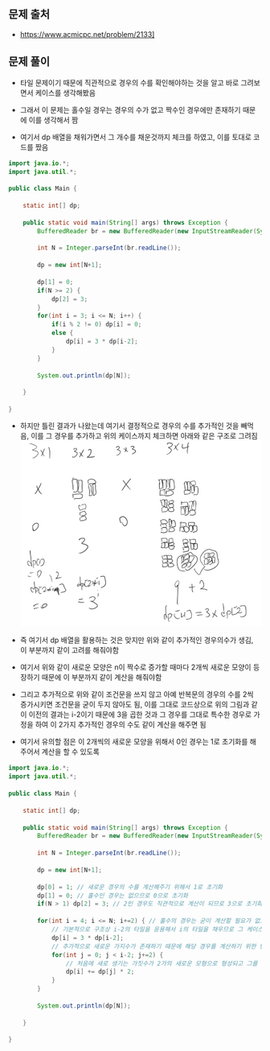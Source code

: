 ## 문제 출처
- https://www.acmicpc.net/problem/2133]

## 문제 풀이
- 타일 문제이기 때문에 직관적으로 경우의 수를 확인해야하는 것을 알고 바로 그려보면서 케이스를 생각해봤음

- 그래서 이 문제는 홀수일 경우는 경우의 수가 없고 짝수인 경우에만 존재하기 때문에 이를 생각해서 짬

- 여기서 dp 배열을 채워가면서 그 개수를 채운것까지 체크를 하였고, 이를 토대로 코드를 짰음
```java
import java.io.*;
import java.util.*;

public class Main {

    static int[] dp;

    public static void main(String[] args) throws Exception {
        BufferedReader br = new BufferedReader(new InputStreamReader(System.in));

        int N = Integer.parseInt(br.readLine());

        dp = new int[N+1];

        dp[1] = 0;
        if(N >= 2) {
            dp[2] = 3;
        }
        for(int i = 3; i <= N; i++) {
            if(i % 2 != 0) dp[i] = 0;
            else {
                dp[i] = 3 * dp[i-2];
            }
        }

        System.out.println(dp[N]);

    }

}
```

- 하지만 틀린 결과가 나왔는데 여기서 결정적으로 경우의 수를 추가적인 것을 빼먹음, 이를 그 경우를 추가하고 위의 케이스까지 체크하면 아래와 같은 구조로 그려짐
![one](/cheewr85/img/DP/thirtyone.png)

- 즉 여기서 dp 배열을 활용하는 것은 맞지만 위와 같이 추가적인 경우의수가 생김, 이 부분까지 같이 고려를 해줘야함

- 여기서 위와 같이 새로운 모양은 n이 짝수로 증가할 때마다 2개씩 새로운 모양이 등장하기 때문에 이 부분까지 같이 계산을 해줘야함

- 그리고 추가적으로 위와 같이 조건문을 쓰지 않고 아예 반복문의 경우의 수를 2씩 증가시키면 조건문을 굳이 두지 않아도 됨, 이를 그대로 코드상으로 위의 그림과 같이 이전의 결과는 i-2이기 때문에 3을 곱한 것과 그 경우를 그대로 특수한 경우로 가정을 하여 이 2가지 추가적인 경우의 수도 같이 계산을 해주면 됨

- 여기서 유의할 점은 이 2개씩의 새로운 모양을 위해서 0인 경우는 1로 초기화를 해주어서 계산을 할 수 있도록 
```java
import java.io.*;
import java.util.*;

public class Main {

    static int[] dp;

    public static void main(String[] args) throws Exception {
        BufferedReader br = new BufferedReader(new InputStreamReader(System.in));

        int N = Integer.parseInt(br.readLine());

        dp = new int[N+1];
        
        dp[0] = 1; // 새로운 경우의 수를 계산해주기 위해서 1로 초기화
        dp[1] = 0; // 홀수인 경우는 없으므로 0으로 초기화
        if(N > 1) dp[2] = 3; // 2인 경우도 직관적으로 계산이 되므로 3으로 초기화하고 시작 1보다 큰 경우
        
        for(int i = 4; i <= N; i+=2) { // 홀수의 경우는 굳이 계산할 필요가 없으므로 4부터 시작해서 2씩 더하는 반복문 활용
            // 기본적으로 구조상 i-2의 타일을 응용해서 i의 타일을 채우므로 그 케이스 바탕으로 3을 곱함
            dp[i] = 3 * dp[i-2];
            // 추가적으로 새로운 가지수가 존재하기 때문에 해당 경우를 계산하기 위한 반복문
            for(int j = 0; j < i-2; j+=2) {
                // 처음에 새로 생기는 가짓수가 2가의 새로운 모형으로 형성되고 그를 반복해서 쓰는 것이므로 2를 곱해서 추가적으로 더해줌
                dp[i] += dp[j] * 2;
            }
        }

        System.out.println(dp[N]);

    }

}
```